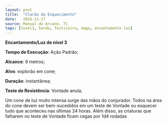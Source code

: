 ```yaml
---
layout: post
title:  "Clarão do Esquecimento"
date:   2016-11-17
source: Manual do Arcano. 71
tags: [level3, bardo, feiticeiro, mago, encantamento luz]
---
```


**Encantamento/Luz de nível 3**

**Tempo de Execução**: Ação Padrão;

**Alcance**: 9 metros;

**Alvo**: explorão em cone;

**Duração**: instantânea;

**Teste de Resistência**: Vontade anula;

Um cone de luz muito intensa surge 
das mãos do conjurador. Todos na área do 
cone devem ser bem-sucedidos em um 
teste de Vontade ou esquecer tudo que 
aconteceu nas últimas 24 horas. Além 
disso, as criaturas que falharem no teste 
de Vontade ficam cegas por 1d4 rodadas
